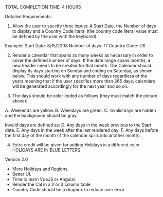 TOTAL COMPLETION TIME: 4 HOURS

Detailed Requirements:

1. Allow the user to specify three inputs: A Start Date, the Number of days to display and a Country Code literal (the country code literal value must be defined by the user with the keyboard).

Example:
Start Date: 8/15/2008
Number of days: 17
Country Code: US

2. Render a calendar that spans as many weeks as necessary in order to cover the defined number of days. If the date range spans months, a new header needs to be created for that month. The Calendar should display its days starting on Sunday and ending on Saturday, as shown below. This should work with any number of days regardless of the years meaning that if the user specifies more than 365 days, calendars will be generated accordingly for the next year and so on.

3. The days should be color coded as follows (they must match the picture above):

A. Weekends are yellow.
B. Weekdays are green.
C. Invalid days are hidden and the background should be gray.

Invalid days are defined as:
D. Any days in the week previous to the Start date.
E. Any days in the week after the last rendered day.
F. Any days before the first day of the month (if the calendar spills into another month).

4. Extra credit will be given for adding Holidays in a different color. HOLIDAYS ARE IN BLUE LETTERS

Version 2.0

- More Holidays and Regions.
- Better UI.
- Time to learn VueJS or Angular
- Render the Cal in a 2 or 3 column table
- Country Code should be a dropbox to reduce user error
